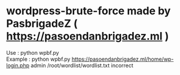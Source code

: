 # wordpress-brute-force made by PasbrigadeZ ( https://pasoendanbrigadez.ml )

Use : python wpbf.py <url> <username> <password> <error message><br/>
Example : python wpbf.py https://pasoendanbrigadez.ml/home/wp-login.php admin /root/wordlist/wordlist.txt incorrect
